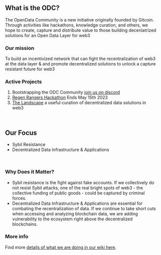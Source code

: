 ## What is the ODC?

The OpenData Community is a new initiative originally founded by Gitcoin. Through activities like hackathons, knowledge curation, and others, we hope to create, capture and distribute value to those building decenlatrized solutions for an Open Data Layer for web3

### Our mission
To build an incentivized network that can fight the recentralization of web3 at the data layer & and promote decentralized solutions to unlock a capture resistant future for web3

### Active Projects
1. Bootstrapping the ODC Community [join us on discord](https://discord.gg/8zMHkgscrf)
2. [Regen Rangers Hackathon](https://app.buidlbox.io/opendata/regen-rangers-hack) Ends May 15th 2023
3. [The Landscape](https://github.com/OpenDataforWeb3/Landscape/) a useful curation of decentralized data solutions in web3
<br />

## Our Focus
- Sybil Resistance
- Decentralized Data Infrastructure & Applications
<br />

### Why Does it Matter?
- Sybil resistance is the fight against fake accounts.  If we collectively do not resist Sybil attacks, one of the real bright spots of web3 - the collective funding of public goods - could be captured by criminal forces.  
- Decentralized Data Infrastructure & Applications are essential for combating the recentralization of data.  If we continue to take short cuts when accessing and analyzing blockchain data, we are adding vulnerability to the ecosystem right above the decentralized blockchains.   

### More info

Find more [details of what we are doing in our wiki here](https://github.com/OpenDataforWeb3/Landscape/wiki). 
